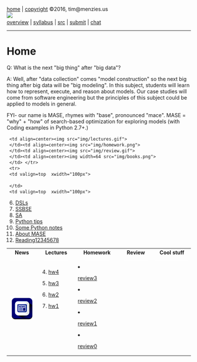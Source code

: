 [home](http://tiny.cc/ase2016) |
[copyright](https://github.com/txt/ase16/blob/master/LICENSE.md) &copy;2016, tim&commat;menzies.us
<br>
[<img width=900 src="https://raw.githubusercontent.com/txt/ase16/master/img/mase16.png">](http://tiny.cc/ase2016)<br>
[overview](https://github.com/txt/ase16/blob/master/doc/overview.md) |
[syllabus](https://github.com/txt/ase16/blob/master/doc/syllabus.md) |
[src](https://github.com/txt/ase16/tree/master/src) |
[submit](http://tiny.cc/ase16give) |
[chat](https://ase16.slack.com/) 


______


# Home

Q: What is the next "big thing" after "big data"?

A: Well, after "data collection" comes "model construction" so the next big thing after big data will be "big modeling". In this subject, students will learn how to represent, execute, and reason about models. Our case studies will come from software engineering but the principles of this subject could be applied to models in general.

FYI- our name is  MASE, rhymes with "base", pronounced  "mace". MASE = "why" + "how"
of search-based optimization for exploring models
(with Coding examples in Python 2.7+.)


<table border=0 align=center>
<tr>
<td align=center><b>News
<img width=65 src="img/200x1.png"></b>
</td>

<td align=center><b>Lectures
<img width=65 src="img/200x1.png"></b>
</td><td align=center><b>Homework
<img width=65 src="img/200x1.png"></b>
</td><td align=center><b>Review
<img width=65 src="img/200x1.png">

</td><td align=center><b>Cool stuff
<img width=90 src="img/200x1.png">

</td>

</tr>
<tr>
<td align=center><img src="img/news.png">
</td>  

     <td align=center><img src="img/lectures.gif">
     </td><td align=center><img src="img/homework.png">
     </td><td align=center><img src="img/review.gif">
     </td><td align=center><img width=64 src="img/books.png">
     </td> </tr>
     <tr>
     <td valign=top  xwidth="100px">

     </td>
     <td valign=top  xwidth="100px">

6. <a href="doc/dsl.md">DSLs</a><br>
5. <a href="doc/talk4ssbse.md">SSBSE</a><br>
4. <a href="doc/talk3sa.md">SA</a><br>
3. <a href="doc/pythontips.md">Python tips</a><br>
2. <a href="src/python101.md">Some Python notes</a><br>
1. <a href="doc/talk1.md">About MASE</a><br>
0. <a href="https://github.com/txt/fss16/blob/master/doc/reading12345678.md">Reading12345678</a>

</td><td valign=top xwidth="100px"> 


4. <a href="doc/hw4.md">hw4</a><br>
3. <a href="doc/hw3.md">hw3</a><br>
2. <a href="doc/hw2.md">hw2</a><br>
1. <a href="doc/hw1.md">hw1</a>

     </td><td valign=top xwidth="100px">
3. <a href="doc/review/review3.md"> review3</a><br>
2. <a href="doc/review/review2.md"> review2</a><br>
1. <a href="doc/review/review1.md"> review1</a><br>
0. <a href="doc/review/review0.md"> review0</a>

     </td><td valign=top><small>

     </td>
</tr></table>



